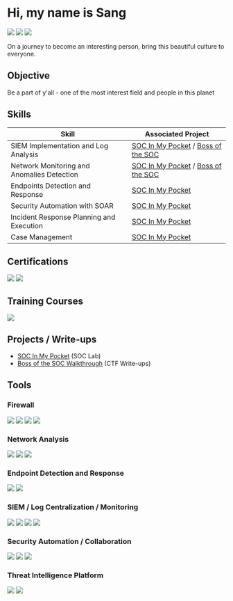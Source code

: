 # Hi, my name is Sang 
<a href="https://www.linkedin.com/in/phamthanhsang0311/"><img src="https://img.shields.io/badge/-LinkedIn-0072b1?&style=flat&logo=linkedin&logoColor=white" /></a>
<a href="https://t.me/sangpham0311"><img src="https://img.shields.io/badge/-Telegram-2CA5E0?style=flat&logo=telegram&logoColor=white" /></a>
<a href="mailto:sang3112002@gmail.com"><img src="https://img.shields.io/badge/-sang3112002@gmail.com-D14836?style=flat&logo=gmail&logoColor=white" /></a>

On a journey to become an interesting person, bring this beautiful culture to everyone.

## Objective
Be a part of y'all - one of the most interest field and people in this planet

## Skills

| Skill                                         | Associated Project         |
|-----------------------------------------------|----------------------------|
| SIEM Implementation and Log Analysis          | [SOC In My Pocket](https://github.com/phamthanhsang-cs/SOC-in-my-Pocket) / [Boss of the SOC](https://github.com/phamthanhsang-cs/Boss-of-the-SOC) |
| Network Monitoring and Anomalies Detection    | [SOC In My Pocket](https://github.com/phamthanhsang-cs/SOC-in-my-Pocket) / [Boss of the SOC](https://github.com/phamthanhsang-cs/Boss-of-the-SOC) |
| Endpoints Detection and Response              | [SOC In My Pocket](https://github.com/phamthanhsang-cs/SOC-in-my-Pocket)|
| Security Automation with SOAR                 | [SOC In My Pocket](https://github.com/phamthanhsang-cs/SOC-in-my-Pocket)|
| Incident Response Planning and Execution      | [SOC In My Pocket](https://github.com/phamthanhsang-cs/SOC-in-my-Pocket)|
| Case Management                               | [SOC In My Pocket](https://github.com/phamthanhsang-cs/SOC-in-my-Pocket)|

## Certifications 
<div>
    <img src="https://img.shields.io/badge/-Security%2B-FF0000?&style=flat&logo=CompTIA&logoColor=white" />
    <img src="https://img.shields.io/badge/-ISC2_CC-00A652?&style=flat&logo=ISC2&logoColor=white" />    
</div>

## Training Courses
<div>
    <img src="https://img.shields.io/badge/-TryHackMe_SOC_Analyst_Level_1_Complete_Course-2EAD50?&style=flat&logo=TryHackMe&logoColor=white" />
</div>

## Projects / Write-ups
- [SOC In My Pocket](https://github.com/phamthanhsang-cs/SOC-in-my-Pocket) (SOC Lab)
- [Boss of the SOC Walkthrough](https://phamthanhsang-cs.github.io/Boss-of-the-SOC/) (CTF Write-ups)

## Tools 

### Firewall
<div> 
    <img src="https://img.shields.io/badge/-Fortigate-FF0000?&style=flat&logo=Fortinet&logoColor=white" /> 
    <img src="https://img.shields.io/badge/OPNSense-%23FF5200.svg?style=flat&logo=opnsense&logoColor=white" /> 
    <img src="https://img.shields.io/badge/-pfSense-000000?&style=flat&logo=baserow&logoColor=white" /> 
    <img src="https://img.shields.io/badge/-Sophos-0080FF?&style=flat&logo=symphony&logoColor=white" />
</div>

### Network Analysis
<div> 
    <img src="https://img.shields.io/badge/-Suricata-FF5C28?&style=flat&logo=awsorganizations&logoColor=white" />
    <img src="https://img.shields.io/badge/-Wireshark-1679A7?&style=flat&logo=Wireshark&logoColor=white" />
    <img src="https://img.shields.io/badge/-tcpdump-005571?&style=flat&logo=Linux&logoColor=white" />
</div>

### Endpoint Detection and Response 
<div>
    <img src="https://img.shields.io/badge/-Elastic_Defend-CF4A0C?&style=flat&logo=Elastic&logoColor=white" />
    <img src="https://img.shields.io/badge/-Wazuh-3C99DC?&style=flat&logo=librewolf&logoColor=white" />
</div>

### SIEM / Log Centralization / Monitoring 
<div>
    <img src="https://img.shields.io/badge/-Splunk-000000?&style=flat&logo=Splunk&logoColor=white" />
    <img src="https://img.shields.io/badge/-Elastic-005571?&style=flat&logo=Elastic&logoColor=white" />
    <img src="https://img.shields.io/badge/-Prometheus-E6522C?&style=flat&logo=Prometheus&logoColor=white" />
    <img src="https://img.shields.io/badge/-Grafana-F46800?&style=flat&logo=Grafana&logoColor=white" />
</div>

### Security Automation / Collaboration
<div> 
    <img src="https://img.shields.io/badge/TheHive-%23FFCD00.svg?style=flat&logo=hive&logoColor=white" /> 
    <img src="https://img.shields.io/badge/Cortex-%2380F5D2.svg?style=flat&logo=serverless&logoColor=white" /> 
    <img src="https://img.shields.io/badge/Shuffle-%23FF6F00.svg?style=flat&logo=hackthebox&logoColor=white" /> 
</div>

### Threat Intelligence Platform
<div> 
    <img src="https://img.shields.io/badge/MISP-%23248BFB.svg?style=flat&logo=wechat&logoColor=white" /> 
    <img src="https://img.shields.io/badge/OpenCTI-%23003399.svg?style=flat&logo=nextdns&logoColor=white" /> 
</div>


